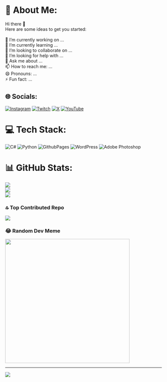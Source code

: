 # 💫 About Me:
Hi there 👋<br>Here are some ideas to get you started:<br><br>🔭 I’m currently working on ...<br>🌱 I’m currently learning ...<br>👯 I’m looking to collaborate on ...<br>🤔 I’m looking for help with ...<br>💬 Ask me about ...<br>📫 How to reach me: ...<br>😄 Pronouns: ...<br>⚡ Fun fact: ...


## 🌐 Socials:
[![Instagram](https://img.shields.io/badge/Instagram-%23E4405F.svg?logo=Instagram&logoColor=white)](https://instagram.com/cann.caycii) [![Twitch](https://img.shields.io/badge/Twitch-%239146FF.svg?logo=Twitch&logoColor=white)](https://twitch.tv/canncaycii) [![X](https://img.shields.io/badge/X-black.svg?logo=X&logoColor=white)](https://x.com/cann_caycii) [![YouTube](https://img.shields.io/badge/YouTube-%23FF0000.svg?logo=YouTube&logoColor=white)](https://www.youtube.com/@FelixsFC) 

# 💻 Tech Stack:
![C#](https://img.shields.io/badge/c%23-%23239120.svg?style=for-the-badge&logo=csharp&logoColor=white) ![Python](https://img.shields.io/badge/python-3670A0?style=for-the-badge&logo=python&logoColor=ffdd54) ![GithubPages](https://img.shields.io/badge/github%20pages-121013?style=for-the-badge&logo=github&logoColor=white) ![WordPress](https://img.shields.io/badge/WordPress-%23117AC9.svg?style=for-the-badge&logo=WordPress&logoColor=white) ![Adobe Photoshop](https://img.shields.io/badge/adobe%20photoshop-%2331A8FF.svg?style=for-the-badge&logo=adobe%20photoshop&logoColor=white)
# 📊 GitHub Stats:
![](https://github-readme-stats.vercel.app/api?username=Mehmetcan1836&theme=dark&hide_border=false&include_all_commits=false&count_private=false)<br/>
![](https://github-readme-streak-stats.herokuapp.com/?user=Mehmetcan1836&theme=dark&hide_border=false)<br/>
![](https://github-readme-stats.vercel.app/api/top-langs/?username=Mehmetcan1836&theme=dark&hide_border=false&include_all_commits=false&count_private=false&layout=compact)

### 🔝 Top Contributed Repo
![](https://github-contributor-stats.vercel.app/api?username=Mehmetcan1836&limit=5&theme=dark&combine_all_yearly_contributions=true)

### 😂 Random Dev Meme
<img src='https://randommeme-five.vercel.app/' style="height: 400px;"/>

---
[![](https://visitcount.itsvg.in/api?id=Mehmetcan1836&icon=1&color=0)](https://visitcount.itsvg.in)

<!-- Proudly created with GPRM ( https://gprm.itsvg.in ) -->
